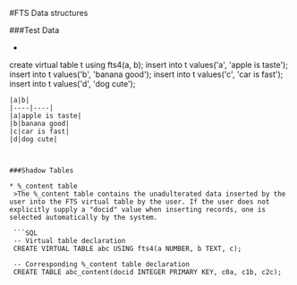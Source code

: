 #FTS Data structures

###Test Data

 * ```SQL
 create virtual table t using fts4(a, b);
 insert into t values('a', 'apple is taste');
 insert into t values('b', 'banana good');
 insert into t values('c', 'car is fast');
 insert into t values('d', 'dog cute');
 ```
 |a|b|
 |----|----|
 |a|apple is taste|
 |b|banana good|
 |c|car is fast|
 |d|dog cute|
 


###Shadow Tables

 * %_content table
  >The %_content table contains the unadulterated data inserted by the user into the FTS virtual table by the user. If the user does not explicitly supply a "docid" value when inserting records, one is selected automatically by the system.
  
  ```SQL
  -- Virtual table declaration
  CREATE VIRTUAL TABLE abc USING fts4(a NUMBER, b TEXT, c);
  
  -- Corresponding %_content table declaration
  CREATE TABLE abc_content(docid INTEGER PRIMARY KEY, c0a, c1b, c2c);
  ```
 
